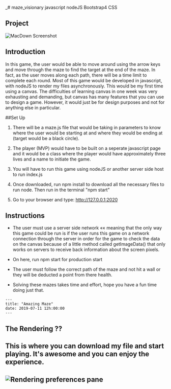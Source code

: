 _# maze_visionary
javascript
nodeJS
Bootstrap4
CSS

## Project


![MacDown Screenshot](https://i.imgur.com/Bc9LXI5.png)
## Introduction

In this game, the user would be able to move around using the arrow keys and move through the maze to find the target at the end of the maze. In fact, as the user moves along each path, there will be a time limit to complete each round. Most of this game would be developed in javascript, with nodeJS to render my files asynchronously. This would be my first time using a canvas. The difficulties of learning canvas in one week was very exhausting and demanding, but canvas has many features that you can use to design a game. However, it would just be for design purposes and not for anything else in particular.


##Set Up

1. There will be a maze.js file that would be taking in parameters to know where the user would be starting at and where they would be ending at (target would be a black circle). 

2. The player (MVP) would have to be built on a seperate javascript page and it would be a class where the player would have approximately three lives and a name to initiate the game.

3. You will have to run this game using nodeJS or another server side host to run index.js

4. Once downloaded, run npm install to download all the necessary files to run node. Then run in the terminal "npm start"

5. Go to your browser and type: http://127.0.0.1:2020 

## Instructions
 - The user must use a server side network «« meaning that the only way this game could be run is if the user runs this game on a network connection through the server in order for the game to check the data on the canvas because of a little method called getImageData() that only works on servers to receive back information about the screen pixels.

 - On here, run npm start for production start

 - The user must follow the correct path of  the maze and not hit a wall or they will be deducted a point from there health.

- Solving these mazes takes time and effort, hope you have a fun time doing just that.

```
---
title: "Amazing Maze"
date: 2019-07-11 12h:00:00
---

```

## <a name="rendering-pane"></a>The Rendering ??
## This is where you can download my file and start playing. It's awesome  and you can enjoy the experience.  
## ![Rendering preferences pane](http://d.pr/i/rT4d+)
